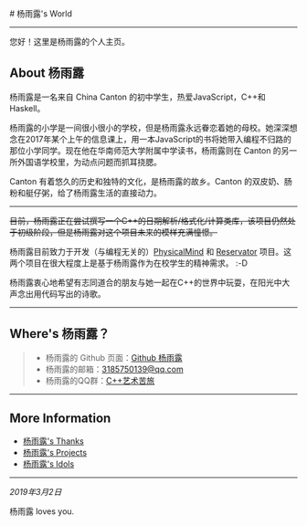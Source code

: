 <link rel="icon" type="image/x-icon"
 href="/favicon.ico">
# 杨雨露's World

---

您好！这里是杨雨露的个人主页。



## About 杨雨露

杨雨露是一名来自 China Canton 的初中学生，热爱JavaScript，C++和Haskell。

杨雨露的小学是一间很小很小的学校，但是杨雨露永远眷恋着她的母校。她深深想念在2017年某个上午的信息课上，用一本JavaScript的书将她带入编程不归路的那位小学同学。现在他在华南师范大学附属中学读书，杨雨露则在 Canton 的另一所外国语学校里，为动点问题而抓耳挠腮。

Canton 有着悠久的历史和独特的文化，是杨雨露的故乡。Canton 的双皮奶、肠粉和艇仔粥，给了杨雨露生活的直接动力。



---

~~目前，杨雨露正在尝试撰写一个C++的日期解析/格式化/计算类库，该项目仍然处于初级阶段，但是杨雨露对这个项目未来的模样充满憧憬。~~

杨雨露目前致力于开发（与编程无关的）[PhysicalMind](https://tanpero.github.io/physicalmind-project) 和
[Reservator](https://tanpero.github.io/reservator-project) 项目。这两个项目在很大程度上是基于杨雨露作为在校学生的精神需求。 :-D



杨雨露衷心地希望有志同道合的朋友与她一起在C++的世界中玩耍，在阳光中大声念出用代码写出的诗歌。

---

## Where's 杨雨露？

> - 杨雨露的 Github 页面：[Github 杨雨露](https://github.com/tanpero/)
> - 杨雨露的邮箱：[3185750139@qq.com](mailto:3185750139@qq.com)
> - 杨雨露的QQ群：[C++艺术苦旅](https://jq.qq.com/?_wv=1027&k=5HM7fwn)

---
## More Information
- [杨雨露's Thanks](https://tanpero.github.io/profile)
- [杨雨露's Projects](https://tanpero.github.io/projects)
- [杨雨露's Idols](https://tanpero.github.io/idols)

---

*2019年3月2日*

杨雨露 loves you.




<script src="/assets/common.js"></script>

<script>
    cleanPage();
</script>




